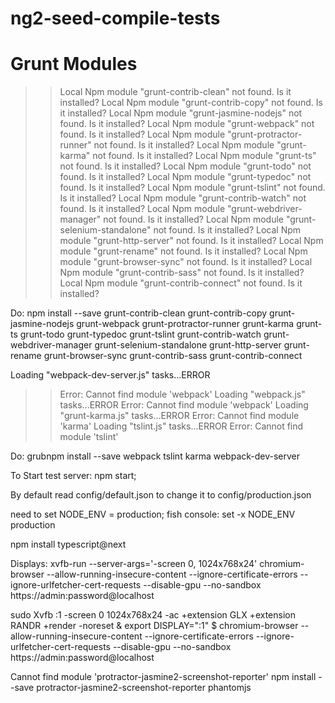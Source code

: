 # ng2-seed-compile-tests



# Grunt Modules
>> Local Npm module "grunt-contrib-clean" not found. Is it installed?
>> Local Npm module "grunt-contrib-copy" not found. Is it installed?
>> Local Npm module "grunt-jasmine-nodejs" not found. Is it installed?
>> Local Npm module "grunt-webpack" not found. Is it installed?
>> Local Npm module "grunt-protractor-runner" not found. Is it installed?
>> Local Npm module "grunt-karma" not found. Is it installed?
>> Local Npm module "grunt-ts" not found. Is it installed?
>> Local Npm module "grunt-todo" not found. Is it installed?
>> Local Npm module "grunt-typedoc" not found. Is it installed?
>> Local Npm module "grunt-tslint" not found. Is it installed?
>> Local Npm module "grunt-contrib-watch" not found. Is it installed?
>> Local Npm module "grunt-webdriver-manager" not found. Is it installed?
>> Local Npm module "grunt-selenium-standalone" not found. Is it installed?
>> Local Npm module "grunt-http-server" not found. Is it installed?
>> Local Npm module "grunt-rename" not found. Is it installed?
>> Local Npm module "grunt-browser-sync" not found. Is it installed?
>> Local Npm module "grunt-contrib-sass" not found. Is it installed?
>> Local Npm module "grunt-contrib-connect" not found. Is it installed?

Do:
npm install --save grunt-contrib-clean grunt-contrib-copy grunt-jasmine-nodejs grunt-webpack grunt-protractor-runner grunt-karma grunt-ts grunt-todo grunt-typedoc grunt-tslint grunt-contrib-watch grunt-webdriver-manager grunt-selenium-standalone grunt-http-server grunt-rename grunt-browser-sync grunt-contrib-sass grunt-contrib-connect



Loading "webpack-dev-server.js" tasks...ERROR
>> Error: Cannot find module 'webpack'
Loading "webpack.js" tasks...ERROR
>> Error: Cannot find module 'webpack'
Loading "grunt-karma.js" tasks...ERROR
>> Error: Cannot find module 'karma'
Loading "tslint.js" tasks...ERROR
>> Error: Cannot find module 'tslint'

Do:
grubnpm install --save webpack tslint karma webpack-dev-server




To Start test server:
npm start;


By default read config/default.json
to change it to config/production.json

need to set NODE_ENV = production;
fish console:
set -x NODE_ENV production



npm install typescript@next



Displays:
 xvfb-run --server-args='-screen 0, 1024x768x24' chromium-browser --allow-running-insecure-content --ignore-certificate-errors --ignore-urlfetcher-cert-requests  --disable-gpu --no-sandbox https://admin:password@localhost



 sudo Xvfb :1 -screen 0 1024x768x24 -ac +extension GLX +extension RANDR +render -noreset &
export DISPLAY=":1"
$ chromium-browser --allow-running-insecure-content --ignore-certificate-errors --ignore-urlfetcher-cert-requests  --disable-gpu --no-sandbox https://admin:password@localhost



Cannot find module 'protractor-jasmine2-screenshot-reporter'
npm install --save protractor-jasmine2-screenshot-reporter phantomjs

